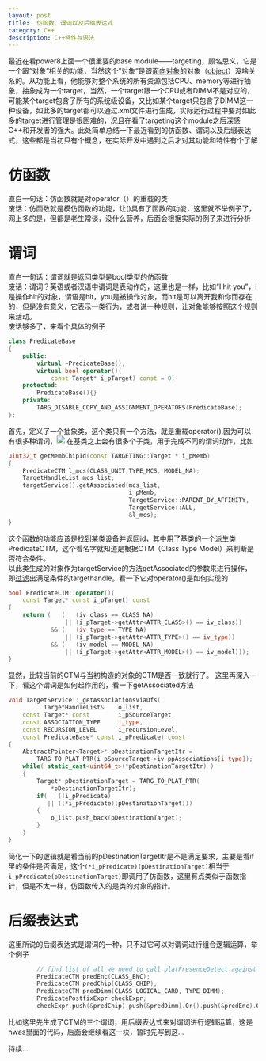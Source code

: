 ```yaml
---
layout: post
title:  仿函数、谓词以及后缀表达式
category: C++ 
description: C++特性与语法
---
```


最近在看power8上面一个很重要的base module——targeting，顾名思义，它是一个跟“对象”相关的功能，当然这个”对象“是跟<ins>面向对象</ins>的对象（<ins>object</ins>）没啥关系的。从功能上看，他能够对整个系统的所有资源包括CPU、memory等进行抽象，抽象成为一个target，当然，一个target跟一个CPU或者DIMM不是对应的，可能某个target包含了所有的系统级设备，又比如某个target只包含了DIMM这一种设备，如此多的target都可以通过.xml文件进行生成，实际运行过程中要对如此多的target进行管理是很困难的，况且在看了targeting这个module之后深感C++和开发者的强大。此处简单总结一下最近看到的仿函数、谓词以及后缀表达式，这些都是当初只有个概念，在实际开发中遇到之后才对其功能和特性有个了解
<!--description-->
# 仿函数
直白一句话：<span class="green">仿函数就是对operator（）的重载的类</span>  
废话：仿函数就是模仿函数的功能，让()具有了函数的功能，这里就不举例子了，网上多的是，但都是老生常谈，没什么营养，后面会根据实际的例子来进行分析  

# 谓词
直白一句话：<span class="green">谓词就是返回类型是bool类型的仿函数</span>    
废话：谓词？英语或者汉语中谓词是表动作的，这里也是一样，比如“I hit you”，I是操作hit的对象，谓语是hit，you是被操作对象，而hit是可以离开我和你而存在的，但是没有意义，它表示一类行为，或者说一种规则，让对象能够按照这个规则来活动。  
废话够多了，来看个具体的例子
```c++
class PredicateBase
{
    public:
        virtual ~PredicateBase();
        virtual bool operator()(
            const Target* i_pTarget) const = 0;
    protected:
        PredicateBase(){}
    private:
        TARG_DISABLE_COPY_AND_ASSIGNMENT_OPERATORS(PredicateBase);
};
```
首先，定义了一个抽象类，这个类只有一个方法，就是重载operator(),因为可以有很多种谓词，![]({{site.baseurl}}/assets/img/image.png)
在基类之上会有很多个子类，用于完成不同的谓词动作，比如
```c++
uint32_t getMembChipId(const TARGETING::Target * i_pMemb)
{
    PredicateCTM l_mcs(CLASS_UNIT,TYPE_MCS, MODEL_NA);
    TargetHandleList mcs_list;
    targetService().getAssociated(mcs_list,
                                  i_pMemb,
                                  TargetService::PARENT_BY_AFFINITY,
                                  TargetService::ALL,
                                  &l_mcs);
}
```
这个函数的功能应该是找到某类设备并返回id，其中用了基类的一个派生类PredicateCTM，这个看名字就知道是根据CTM（Class Type Model）来判断是否符合条件。  
以此类生成的对象作为targetService的方法getAssociated的参数来进行操作，即<ins>过滤</ins>出满足条件的targethandle。看一下它对operator()是如何实现的
```c++
bool PredicateCTM::operator()(
    const Target* const i_pTarget) const
{
    return (   (   (iv_class == CLASS_NA)
                || (i_pTarget->getAttr<ATTR_CLASS>() == iv_class))
            && (   (iv_type == TYPE_NA)
                || (i_pTarget->getAttr<ATTR_TYPE>() == iv_type))
            && (   (iv_model == MODEL_NA)
                || (i_pTarget->getAttr<ATTR_MODEL>() == iv_model)));
}
```
显然，比较当前的CTM与当初构造的对象的CTM是否一致就行了。
这里再深入一下，看这个谓词是如何起作用的，看一下getAssociated方法

<!-- <details>
  <summary>点击展开</summary>
</details> -->

```c++
void TargetService::_getAssociationsViaDfs(
          TargetHandleList&    o_list,
    const Target* const        i_pSourceTarget,
    const ASSOCIATION_TYPE     i_type,
    const RECURSION_LEVEL      i_recursionLevel,
    const PredicateBase* const i_pPredicate) const
{
    AbstractPointer<Target>* pDestinationTargetItr =
        TARG_TO_PLAT_PTR(i_pSourceTarget->iv_ppAssociations[i_type]);
    while( static_cast<uint64_t>(*pDestinationTargetItr) )
    {
        Target* pDestinationTarget = TARG_TO_PLAT_PTR(
            *pDestinationTargetItr);
        if(   (!i_pPredicate)
           || ((*i_pPredicate)(pDestinationTarget)))
        {
            o_list.push_back(pDestinationTarget);
        }
    }
}
```
简化一下的逻辑就是看当前的pDestinationTargetItr是不是满足要求，主要是看if里的条件是否满足，这个`(*i_pPredicate)(pDestinationTarget)`相当于`i_pPredicate(pDestinationTarget)`即调用了仿函数，这里有点类似于函数指针，但是不太一样，仿函数传入的是类的对象的指针。

# 后缀表达式
这里所说的后缀表达式是谓词的一种，只不过它可以对谓词进行组合逻辑运算，举个例子
```c++
        // find list of all we need to call platPresenceDetect against
        PredicateCTM predEnc(CLASS_ENC);
        PredicateCTM predChip(CLASS_CHIP);
        PredicateCTM predDimm(CLASS_LOGICAL_CARD, TYPE_DIMM);
        PredicatePostfixExpr checkExpr;
        checkExpr.push(&predChip).push(&predDimm).Or().push(&predEnc).Or();
```
比如这里先生成了CTM的三个谓词，用后缀表达式来对谓词进行逻辑运算，这是hwas里面的代码，后面会继续看这一块，暂时先写到这...  

待续...

